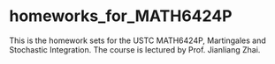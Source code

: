 # homeworks_for_MATH6424P
This is the homework sets for the USTC MATH6424P, Martingales and Stochastic Integration. The course is lectured by Prof. Jianliang Zhai. 
